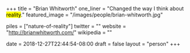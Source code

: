 +++
title = "Brian Whitworth"
one_liner = "Changed the way I think about <mark>reality</mark>."
featured_image = "/images/people/brian-whitworth.jpg"

piles = ["nature-of-reality"]
twitter = ""
website = "http://brianwhitworth.com/"
wikipedia = ""

date = 2018-12-27T22:44:54-08:00
draft = false
layout = "person"
+++

